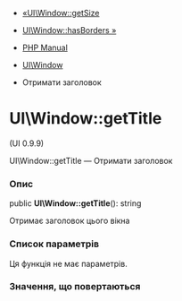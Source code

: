 - [«UI\Window::getSize](ui-window.getsize.md)
- [UI\Window::hasBorders »](ui-window.hasborders.md)

- [PHP Manual](index.md)
- [UI\Window](class.ui-window.md)
- Отримати заголовок

# UI\Window::getTitle

(UI 0.9.9)

UI\Window::getTitle — Отримати заголовок

### Опис

public **UI\Window::getTitle**(): string

Отримає заголовок цього вікна

### Список параметрів

Ця функція не має параметрів.

### Значення, що повертаються
